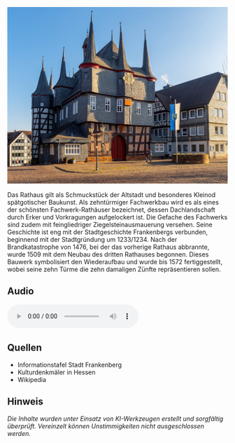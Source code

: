 ![Bürgerhaus](./images/frankenberg/p27.jpg)

Das Rathaus gilt als Schmuckstück der Altstadt und besonderes Kleinod spätgotischer Baukunst. Als zehntürmiger Fachwerkbau wird es als eines der schönsten Fachwerk-Rathäuser bezeichnet, dessen Dachlandschaft durch Erker und Vorkragungen aufgelockert ist. Die Gefache des Fachwerks sind zudem mit feingliedriger Ziegelsteinausmauerung versehen. Seine Geschichte ist eng mit der Stadtgeschichte Frankenbergs verbunden, beginnend mit der Stadtgründung um 1233/1234. Nach der Brandkatastrophe von 1476, bei der das vorherige Rathaus abbrannte, wurde 1509 mit dem Neubau des dritten Rathauses begonnen. Dieses Bauwerk symbolisiert den Wiederaufbau und wurde bis 1572 fertiggestellt, wobei seine zehn Türme die zehn damaligen Zünfte repräsentieren sollen.

## Audio

<audio controls>
  <source src="locales/frankenberg/de/p27.mp3" type="audio/mpeg">
  Dein Browser unterstützt kein Audioelement.
</audio>

## Quellen

- Informationstafel Stadt Frankenberg
- Kulturdenkmäler in Hessen
- Wikipedia

## Hinweis

_Die Inhalte wurden unter Einsatz von KI-Werkzeugen erstellt und sorgfältig überprüft. Vereinzelt können Unstimmigkeiten nicht ausgeschlossen werden._